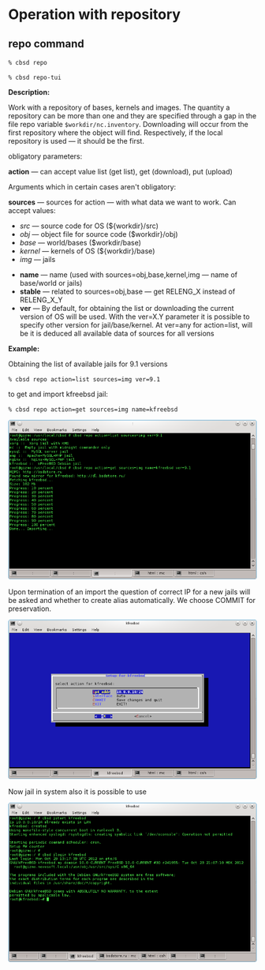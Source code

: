 # Operation with repository

## repo command

```
% cbsd repo
```

```
% cbsd repo-tui
```

**Description:**

Work with a repository of bases, kernels and images. The quantity a repository can be more than one and they are specified through a gap in the file repo variable `$workdir/nc.inventory`. Downloading will occur from the first repository where the object will find. Respectively, if the local repository is used — it should be the first.

obligatory parameters:

 **action** — can accept value list (get list), get (download), put (upload)

Arguments which in certain cases aren't obligatory:

 **sources** — sources for action — with what data we want to work. Can accept values:

  - *src* — source code for OS (${workdir}/src)
  - *obj* — object file for source code ($workdir}/obj)
  - *base* — world/bases ($workdir/base)
  - *kernel* — kernels of OS (${workdir}/base)
  - *img* — jails

+ **name** — name (used with sources=obj,base,kernel,img — name of base/world or jails)
+ **stable** — related to sources=obj,base — get RELENG_X instead of RELENG_X_Y
+ **ver** — By default, for obtaining the list or downloading the current version of OS will be used. With the ver=X.Y parameter it is possible to specify other version for jail/base/kernel. At ver=any for action=list, will be it is deduced all available data of sources for all versions

**Example:**

Obtaining the list of available jails for 9.1 versions

```
% cbsd repo action=list sources=img ver=9.1
```

to get and import kfreebsd jail:

```
% cbsd repo action=get sources=img name=kfreebsd
```

![](img/repo1.png)

Upon termination of an import the question of correct IP for a new jails will be asked and whether to create alias automatically. We choose COMMIT for preservation.

![](img/repo2.png)

Now jail in system also it is possible to use

![](img/repo3.png)

